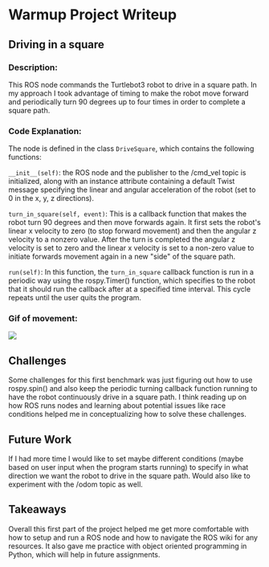 # Warmup Project Writeup

## Driving in a square

### Description:
This ROS node commands the Turtlebot3 robot to drive in a square path. In my approach
I took advantage of timing to make the robot move forward and periodically turn 90 degrees up to four times in order to complete a square path. 

### Code Explanation:
The node is defined in the class `DriveSquare`, which contains the following functions:

`__init__(self)`: the ROS node and the publisher to the /cmd_vel topic is initialized, along with an instance attribute containing a default Twist message specifying the linear and angular acceleration of the robot (set to 0 in the x, y, z directions).

`turn_in_square(self, event)`: This is a callback function that makes the robot turn 90 degrees and then move forwards again. It first sets the robot's linear x velocity to zero (to stop forward movement) and then the angular z velocity to a nonzero value. After the turn is completed the angular z velocity is set to zero and the linear x velocity is set to a non-zero value to initiate forwards movement again in a new "side" of the square path.

`run(self)`: In this function, the `turn_in_square` callback function is run in a periodic way using the rospy.Timer() function, which specifies to the robot that it should run the callback after at a specified time interval. This cycle repeats until the user quits the program. 

### Gif of movement:

![](https://github.com/schang7/warmup_project/blob/851ee79972db51cb5c71b61d9367554a4b457123/drive_square.GIF)

## Challenges
Some challenges for this first benchmark was just figuring out how to use rospy.spin() and also keep the periodic turning callback function running to have the robot continuously drive in a square path. I think reading up on how ROS runs nodes and learning about potential issues like race conditions helped me in conceptualizing how to solve these challenges.

## Future Work
If I had more time I would like to set maybe different conditions (maybe based on user input when the program starts running) to specify in what direction we want the robot to drive in the square path. Would also like to experiment with the /odom topic as well.

## Takeaways
Overall this first part of the project helped me get more comfortable with how to setup and run a ROS node and how to navigate the ROS wiki for any resources. It also gave me practice with object oriented programming in Python, which will help in future assignments. 



